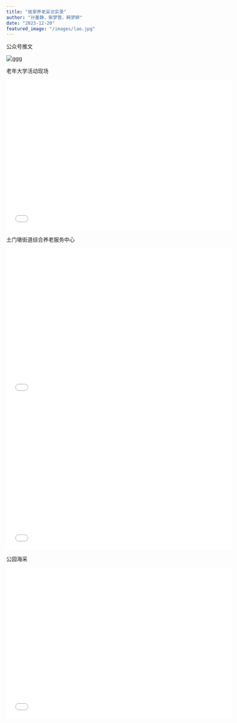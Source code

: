 ```yaml
---
title: "居家养老采访实录"
author: "孙董静，柴梦雪，韩梦婷"
date: "2023-12-20"
featured_image: "/images/lao.jpg"
---
```

公众号推文

![ggg](/images/ggg.jpg)

老年大学活动现场

<iframe src="//player.bilibili.com/player.html?aid=580098563&bvid=BV1H64y1W7B4&cid=1375293827&p=1" scrolling="no" border="0" frameborder="no" framespacing="0" allowfullscreen="true"width="600px" height="400px"> </iframe>

土门墩街道综合养老服务中心

<iframe src="//player.bilibili.com/player.html?aid=792533996&bvid=BV1kC4y1S7fu&cid=1375425888&p=1" scrolling="no" border="0" frameborder="no" framespacing="0" allowfullscreen="true"width="600px" height="400px"> </iframe>

<iframe src="//player.bilibili.com/player.html?aid=237578783&bvid=BV17e411r7rF&cid=1375303533&p=1" scrolling="no" border="0" frameborder="no" framespacing="0" allowfullscreen="true"width="600px" height="400px"> </iframe>


公园海采

<iframe src="//player.bilibili.com/player.html?aid=237593974&bvid=BV1Ve411r7wH&cid=1375298195&p=1" scrolling="no" border="0" frameborder="no" framespacing="0" allowfullscreen="true"width="600px" height="400px"> </iframe>
